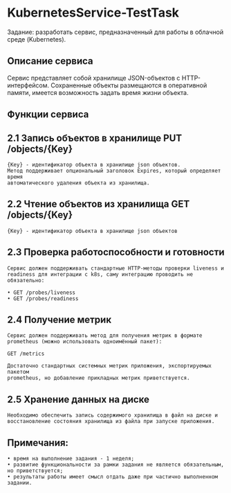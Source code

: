 # KubernetesService-TestTask
Задание: разработать сервис, предназначенный для работы в облачной среде (Kubernetes).

## Описание сервиса
Сервис представляет собой хранилище JSON-объектов с HTTP-интерфейсом. Сохраненные
объекты размещаются в оперативной памяти, имеется возможность задать время жизни объекта.

## Функции сервиса
## 2.1 Запись объектов в хранилище PUT /objects/{Key}
    {Key} - идентификатор объекта в хранилище json объектов.
    Метод поддерживает опциональный заголовок Expires, который определяет время
    автоматического удаления объекта из хранилища.
    
## 2.2 Чтение объектов из хранилища GET /objects/{Key}
    {Key} - идентификатор объекта в хранилище json объектов

## 2.3 Проверка работоспособности и готовности
    Сервис должен поддерживать стандартные HTTP-методы проверки liveness и readiness для интеграции с k8s, саму интеграцию проводить не обязательно:

    • GET /probes/liveness
    • GET /probes/readiness

## 2.4 Получение метрик
    Сервис должен поддерживать метод для получения метрик в формате prometheus (можно использовать одноимённый пакет): 
    
    GET /metrics
    
    Достаточно стандартных системных метрик приложения, экспортируемых пакетом
    prometheus, но добавление прикладных метрик приветствуется.

## 2.5 Хранение данных на диске
    Необходимо обеспечить запись содержимого хранилища в файл на диске и восстановление состояния хранилища из файла при запуске приложения.

## Примечания:
    • время на выполнение задания - 1 неделя;
    • развитие функциональности за рамки задания не является обязательным, но приветствуется;
    • результаты работы имеет смысл отдать даже при частично выполненном задании.